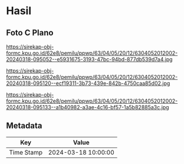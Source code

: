 # Hasil

## Foto C Plano

https://sirekap-obj-formc.kpu.go.id/62e8/pemilu/ppwp/63/04/05/20/12/6304052012002-20240318-095052--e5931675-3193-47bc-94bd-877db539d7a4.jpg

https://sirekap-obj-formc.kpu.go.id/62e8/pemilu/ppwp/63/04/05/20/12/6304052012002-20240318-095120--ecf19311-3b73-439e-842b-4750caa85d02.jpg

https://sirekap-obj-formc.kpu.go.id/62e8/pemilu/ppwp/63/04/05/20/12/6304052012002-20240318-095133--a1b40982-a3ae-4c16-bf57-1a5b82885a3c.jpg


## Metadata

| Key        | Value               |
| ---------- | ------------------- |
| Time Stamp | 2024-03-18 10:00:00 |



